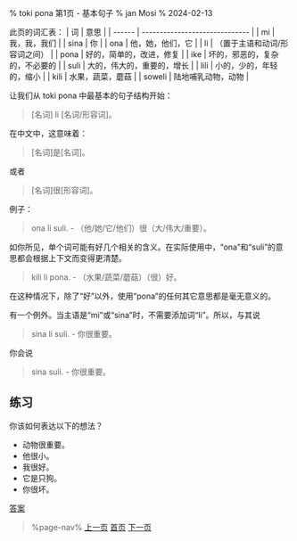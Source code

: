% toki pona 第1页 - 基本句子
% jan Mosi
% 2024-02-13

此页的词汇表：
| 词     | 意思                           |
| ------ | ------------------------------ |
| mi     | 我，我，我们                   |
| sina   | 你                             |
| ona    | 他，她，他们，它               |
| li     | （置于主语和动词/形容词之间）  |
| pona   | 好的，简单的，改进，修复       |
| ike    | 坏的，邪恶的，复杂的，不必要的 |
| suli   | 大的，伟大的，重要的，增长     |
| lili   | 小的，少的，年轻的，缩小       |
| kili   | 水果，蔬菜，蘑菇               |
| soweli | 陆地哺乳动物，动物             |

让我们从 toki pona 中最基本的句子结构开始：

> [名词] li [名词/形容词]。

在中文中，这意味着：

> [名词]是[名词]。

或者

> [名词]很[形容词]。

例子：

> ona li suli. - （他/她/它/他们）很（大/伟大/重要）。

如你所见，单个词可能有好几个相关的含义。在实际使用中，“ona”和“suli”的意思都会根据上下文而变得更清楚。

> kili li pona. - （水果/蔬菜/蘑菇）（很）好。

在这种情况下，除了“好”以外，使用“pona”的任何其它意思都是毫无意义的。

有一个例外。当主语是“mi”或“sina”时，不需要添加词“li”。所以，与其说

> sina li suli. - 你很重要。

你会说

> sina suli. - 你很重要。

## 练习

你该如何表达以下的想法？

* 动物很重要。
* 他很小。
* 我很好。
* 它是只狗。
* 你很坏。

[答案](zh/answers#p1)

> %page-nav%
> [上一页](zh/0)
> [首页](zh)
> [下一页](zh/2)
